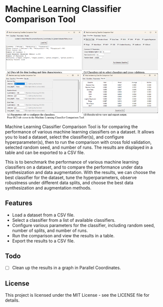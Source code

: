 # Machine Learning Classifier Comparison Tool

![image](image.png)

Machine Learning Classifier Comparison Tool is for comparing the performance of various machine learning classifiers on a dataset. It allows you to load a dataset, select the classifier(s), and configure hyperparameter(s), then to run the comparison with cross fold validation, selected random seed, and number of runs. The results are displayed in a table and can be exported to a CSV file.

This is to benchmark the performance of various machine learning classifiers on a dataset, and to compare the performance under data synthesization and data augmentation. With the results, we can choose the best classifier for the dataset, tune the hyperparameters, observe robustness under different data splits, and choose the best data synthesization and augmentation methods.

## Features

- Load a dataset from a CSV file.
- Select a classifier from a list of available classifiers.
- Configure various parameters for the classifier, including random seed, number of splits, and number of runs.
- Run the comparison and view the results in a table.
- Export the results to a CSV file.

## Todo

- [ ] Clean up the results in a graph in Parallel Coordinates.

## License

This project is licensed under the MIT License - see the LICENSE file for details.
